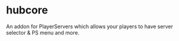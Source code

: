 # hubcore

An addon for PlayerServers which allows your players to have server selector &amp; PS menu and more.
